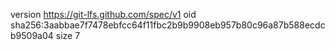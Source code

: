 version https://git-lfs.github.com/spec/v1
oid sha256:3aabbae7f7478ebfcc64f11fbc2b9b9908eb957b80c96a87b588ecdcb9509a04
size 7
